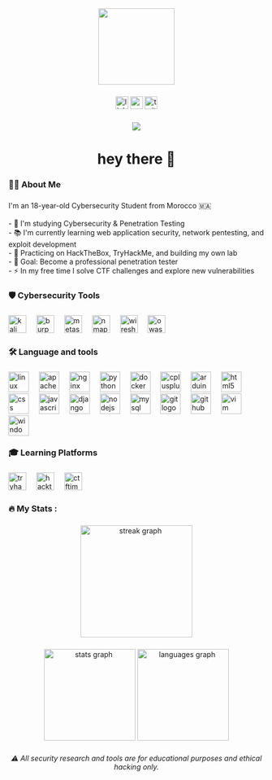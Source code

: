 <div align="center">
  <img height="150" src="https://media.giphy.com/media/M9gbBd9nbDrOTu1Mqx/giphy.gif"  />
</div>

###

<div align="center">
  <img src="https://img.shields.io/static/v1?message=LinkedIn&logo=linkedin&label=&color=0077B5&logoColor=white&labelColor=&style=for-the-badge" height="25" alt="linkedin logo"  />
  <img src="https://img.shields.io/static/v1?message=Youtube&logo=youtube&label=&color=FF0000&logoColor=white&labelColor=&style=for-the-badge" height="25" alt="youtube logo"  />
  <img src="https://img.shields.io/static/v1?message=Twitter&logo=twitter&label=&color=1DA1F2&logoColor=white&labelColor=&style=for-the-badge" height="25" alt="twitter logo"  />
</div>

###

<div align="center">
  <img src="https://visitor-badge.laobi.icu/badge?page_id=Dr0bunny.Dr0bunny&"  />
</div>

###

<h1 align="center">hey there 👋</h1>

###

<h3 align="left">👩‍💻  About Me</h3>

###

<p align="left">I'm an 18-year-old Cybersecurity Student from Morocco 🇲🇦<br><br>- 🔐 I'm studying Cybersecurity & Penetration Testing<br>- 📚 I'm currently learning web application security, network pentesting, and exploit development<br>- 🧪 Practicing on HackTheBox, TryHackMe, and building my own lab<br>- 🎯 Goal: Become a professional penetration tester<br>- ⚡ In my free time I solve CTF challenges and explore new vulnerabilities</p>

###

<h3 align="left">🛡️ Cybersecurity Tools</h3>

###

<div align="left">
  <img src="https://img.shields.io/badge/-Kali%20Linux-557C94?style=for-the-badge&logo=kali-linux&logoColor=white" height="35" alt="kali linux"  />
  <img width="12" />
  <img src="https://img.shields.io/badge/-Burp%20Suite-FF6633?style=for-the-badge&logo=burp-suite&logoColor=white" height="35" alt="burp suite"  />
  <img width="12" />
  <img src="https://img.shields.io/badge/-Metasploit-2596CD?style=for-the-badge&logo=metasploit&logoColor=white" height="35" alt="metasploit"  />
  <img width="12" />
  <img src="https://img.shields.io/badge/-Nmap-4682B4?style=for-the-badge&logoColor=white" height="35" alt="nmap"  />
  <img width="12" />
  <img src="https://img.shields.io/badge/-Wireshark-1679A7?style=for-the-badge&logo=wireshark&logoColor=white" height="35" alt="wireshark"  />
  <img width="12" />
  <img src="https://img.shields.io/badge/-OWASP-000000?style=for-the-badge&logo=owasp&logoColor=white" height="35" alt="owasp"  />
</div>

###

<h3 align="left">🛠 Language and tools</h3>

###

<div align="left">
  <img src="https://cdn.jsdelivr.net/gh/devicons/devicon/icons/linux/linux-original.svg" height="40" alt="linux logo"  />
  <img width="12" />
  <img src="https://cdn.jsdelivr.net/gh/devicons/devicon/icons/apache/apache-original.svg" height="40" alt="apache logo"  />
  <img width="12" />
  <img src="https://cdn.jsdelivr.net/gh/devicons/devicon/icons/nginx/nginx-original.svg" height="40" alt="nginx logo"  />
  <img width="12" />
  <img src="https://cdn.jsdelivr.net/gh/devicons/devicon/icons/python/python-original.svg" height="40" alt="python logo"  />
  <img width="12" />
  <img src="https://cdn.jsdelivr.net/gh/devicons/devicon/icons/docker/docker-original.svg" height="40" alt="docker logo"  />
  <img width="12" />
  <img src="https://cdn.jsdelivr.net/gh/devicons/devicon/icons/cplusplus/cplusplus-original.svg" height="40" alt="cplusplus logo"  />
  <img width="12" />
  <img src="https://cdn.jsdelivr.net/gh/devicons/devicon/icons/arduino/arduino-original.svg" height="40" alt="arduino logo"  />
  <img width="12" />
  <img src="https://cdn.jsdelivr.net/gh/devicons/devicon/icons/html5/html5-original.svg" height="40" alt="html5 logo"  />
  <img width="12" />
  <img src="https://cdn.jsdelivr.net/gh/devicons/devicon/icons/css3/css3-original.svg" height="40" alt="css logo"  />
  <img width="12" />
  <img src="https://cdn.jsdelivr.net/gh/devicons/devicon/icons/javascript/javascript-original.svg" height="40" alt="javascript logo"  />
  <img width="12" />
  <img src="https://cdn.jsdelivr.net/gh/devicons/devicon/icons/django/django-plain.svg" height="40" alt="django logo"  />
  <img width="12" />
  <img src="https://cdn.jsdelivr.net/gh/devicons/devicon/icons/nodejs/nodejs-original.svg" height="40" alt="nodejs logo"  />
  <img width="12" />
  <img src="https://cdn.jsdelivr.net/gh/devicons/devicon/icons/mysql/mysql-original.svg" height="40" alt="mysql logo"  />
  <img width="12" />
  <img src="https://cdn.jsdelivr.net/gh/devicons/devicon/icons/git/git-original.svg" height="40" alt="git logo"  />
  <img width="12" />
  <img src="https://cdn.jsdelivr.net/gh/devicons/devicon/icons/github/github-original.svg" height="40" alt="github logo"  />
  <img width="12" />
  <img src="https://cdn.jsdelivr.net/gh/devicons/devicon/icons/vim/vim-original.svg" height="40" alt="vim logo"  />
  <img width="12" />
  <img src="https://cdn.jsdelivr.net/gh/devicons/devicon/icons/windows8/windows8-original.svg" height="40" alt="windows8 logo"  />
</div>

###

<h3 align="left">🎓 Learning Platforms</h3>

###

<div align="left">
  <img src="https://img.shields.io/badge/-TryHackMe-212C42?style=for-the-badge&logo=tryhackme&logoColor=white" height="35" alt="tryhackme"  />
  <img width="12" />
  <img src="https://img.shields.io/badge/-HackTheBox-9FEF00?style=for-the-badge&logo=hackthebox&logoColor=black" height="35" alt="hackthebox"  />
  <img width="12" />
  <img src="https://img.shields.io/badge/-CTFtime-FF6B6B?style=for-the-badge&logoColor=white" height="35" alt="ctftime"  />
</div>

###

<h3 align="left">🔥   My Stats :</h3>

###

<div align="center">
  <img src="https://streak-stats.demolab.com?user=Dr0bunny&locale=en&mode=daily&theme=dark&hide_border=false&border_radius=5&order=3" height="220" alt="streak graph"  />
</div>

###

<div align="center">
  <img src="https://github-readme-stats.vercel.app/api?username=Dr0bunny&show_icons=true&theme=dark&hide_border=true&bg_color=0D1117&title_color=00F700&icon_color=00F700&text_color=C9D1D9" height="180" alt="stats graph"  />
  <img src="https://github-readme-stats.vercel.app/api/top-langs/?username=Dr0bunny&layout=compact&theme=dark&hide_border=true&bg_color=0D1117&title_color=00F700&text_color=C9D1D9" height="180" alt="languages graph"  />
</div>

###

<div align="center">
  <p><i>⚠️ All security research and tools are for educational purposes and ethical hacking only.</i></p>
</div>
